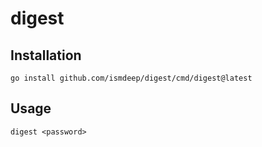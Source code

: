 # digest

## Installation

```
go install github.com/ismdeep/digest/cmd/digest@latest
```

## Usage

```
digest <password>
```
